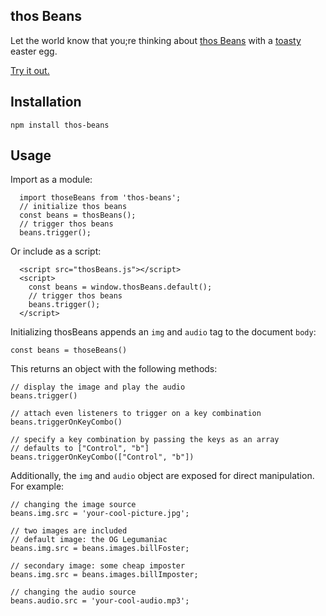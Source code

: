 ## thos Beans

Let the world know that you;re thinking about [thos Beans](https://knowyourmeme.com/memes/im-thinking-about-thos-beans) with a [toasty](https://www.youtube.com/watch?v=QpN1220dTZk) easter egg.

[Try it out.](https://jonoliver.github.io/thos-beans)

## Installation

```
npm install thos-beans
```

## Usage

Import as a module:

```
  import thoseBeans from 'thos-beans';
  // initialize thos beans
  const beans = thosBeans();
  // trigger thos beans
  beans.trigger();
```

Or include as a script:
```
  <script src="thosBeans.js"></script>
  <script>
    const beans = window.thosBeans.default();
    // trigger thos beans
    beans.trigger();
  </script>
```

Initializing thosBeans appends an `img` and `audio` tag to the document `body`:
```
const beans = thoseBeans()
```

This returns an object with the following methods:

```
// display the image and play the audio
beans.trigger()
```

```
// attach even listeners to trigger on a key combination
beans.triggerOnKeyCombo()
```

```
// specify a key combination by passing the keys as an array
// defaults to ["Control", "b"]
beans.triggerOnKeyCombo(["Control", "b"])
```

Additionally, the `img` and `audio` object are exposed for direct manipulation. For example:

```
// changing the image source
beans.img.src = 'your-cool-picture.jpg';

// two images are included
// default image: the OG Legumaniac
beans.img.src = beans.images.billFoster;

// secondary image: some cheap imposter
beans.img.src = beans.images.billImposter;
```

```
// changing the audio source
beans.audio.src = 'your-cool-audio.mp3';
```
